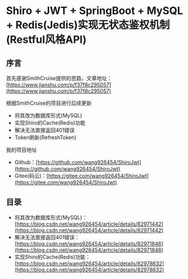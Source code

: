 # Shiro + JWT + SpringBoot + MySQL + Redis(Jedis)实现无状态鉴权机制(Restful风格API)

## 序言

首先感谢SmithCruise提供的思路，文章地址：[https://www.jianshu.com/p/f37f8c295057](https://www.jianshu.com/p/f37f8c295057)<br/>

根据SmithCruise的项目进行后续更新<br/>
* 将其改为数据库形式(MySQL)
* 实现Shiro的Cache(Redis)功能
* 解决无法直接返回401错误
* Token刷新(RefreshToken)

我的项目地址
* Github：[https://github.com/wang926454/ShiroJwt](https://github.com/wang926454/ShiroJwt)
* Gitee(码云)：[https://gitee.com/wang926454/ShiroJwt](https://gitee.com/wang926454/ShiroJwt)

## 目录

* 将其改为数据库形式(MySQL)：[https://blog.csdn.net/wang926454/article/details/82971442](https://blog.csdn.net/wang926454/article/details/82971442)
* 解决无法直接返回401错误：[https://blog.csdn.net/wang926454/article/details/82971846](https://blog.csdn.net/wang926454/article/details/82971846)
* 实现Shiro的Cache(Redis)功能：[https://blog.csdn.net/wang926454/article/details/82978632](https://blog.csdn.net/wang926454/article/details/82978632)
